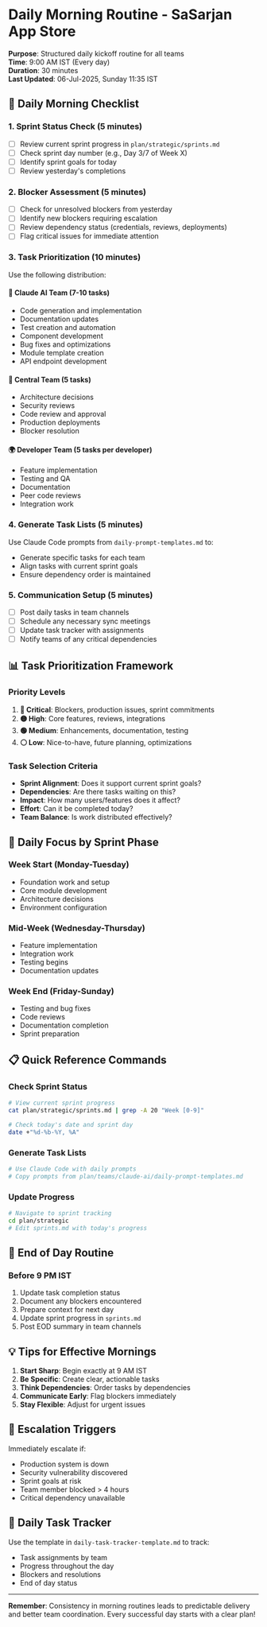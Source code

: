 # Daily Morning Routine - SaSarjan App Store

**Purpose**: Structured daily kickoff routine for all teams  
**Time**: 9:00 AM IST (Every day)  
**Duration**: 30 minutes  
**Last Updated**: 06-Jul-2025, Sunday 11:35 IST

## 🌅 Daily Morning Checklist

### 1. Sprint Status Check (5 minutes)

- [ ] Review current sprint progress in `plan/strategic/sprints.md`
- [ ] Check sprint day number (e.g., Day 3/7 of Week X)
- [ ] Identify sprint goals for today
- [ ] Review yesterday's completions

### 2. Blocker Assessment (5 minutes)

- [ ] Check for unresolved blockers from yesterday
- [ ] Identify new blockers requiring escalation
- [ ] Review dependency status (credentials, reviews, deployments)
- [ ] Flag critical issues for immediate attention

### 3. Task Prioritization (10 minutes)

Use the following distribution:

#### 🤖 Claude AI Team (7-10 tasks)

- Code generation and implementation
- Documentation updates
- Test creation and automation
- Component development
- Bug fixes and optimizations
- Module template creation
- API endpoint development

#### 👥 Central Team (5 tasks)

- Architecture decisions
- Security reviews
- Code review and approval
- Production deployments
- Blocker resolution

#### 🌍 Developer Team (5 tasks per developer)

- Feature implementation
- Testing and QA
- Documentation
- Peer code reviews
- Integration work

### 4. Generate Task Lists (5 minutes)

Use Claude Code prompts from `daily-prompt-templates.md` to:

- Generate specific tasks for each team
- Align tasks with current sprint goals
- Ensure dependency order is maintained

### 5. Communication Setup (5 minutes)

- [ ] Post daily tasks in team channels
- [ ] Schedule any necessary sync meetings
- [ ] Update task tracker with assignments
- [ ] Notify teams of any critical dependencies

## 📊 Task Prioritization Framework

### Priority Levels

1. **🔴 Critical**: Blockers, production issues, sprint commitments
2. **🟡 High**: Core features, reviews, integrations
3. **🟢 Medium**: Enhancements, documentation, testing
4. **⚪ Low**: Nice-to-have, future planning, optimizations

### Task Selection Criteria

- **Sprint Alignment**: Does it support current sprint goals?
- **Dependencies**: Are there tasks waiting on this?
- **Impact**: How many users/features does it affect?
- **Effort**: Can it be completed today?
- **Team Balance**: Is work distributed effectively?

## 🎯 Daily Focus by Sprint Phase

### Week Start (Monday-Tuesday)

- Foundation work and setup
- Core module development
- Architecture decisions
- Environment configuration

### Mid-Week (Wednesday-Thursday)

- Feature implementation
- Integration work
- Testing begins
- Documentation updates

### Week End (Friday-Sunday)

- Testing and bug fixes
- Code reviews
- Documentation completion
- Sprint preparation

## 📋 Quick Reference Commands

### Check Sprint Status

```bash
# View current sprint progress
cat plan/strategic/sprints.md | grep -A 20 "Week [0-9]"

# Check today's date and sprint day
date +"%d-%b-%Y, %A"
```

### Generate Task Lists

```bash
# Use Claude Code with daily prompts
# Copy prompts from plan/teams/claude-ai/daily-prompt-templates.md
```

### Update Progress

```bash
# Navigate to sprint tracking
cd plan/strategic
# Edit sprints.md with today's progress
```

## 🔄 End of Day Routine

### Before 9 PM IST

1. Update task completion status
2. Document any blockers encountered
3. Prepare context for next day
4. Update sprint progress in `sprints.md`
5. Post EOD summary in team channels

## 💡 Tips for Effective Mornings

1. **Start Sharp**: Begin exactly at 9 AM IST
2. **Be Specific**: Create clear, actionable tasks
3. **Think Dependencies**: Order tasks by dependencies
4. **Communicate Early**: Flag blockers immediately
5. **Stay Flexible**: Adjust for urgent issues

## 🚨 Escalation Triggers

Immediately escalate if:

- Production system is down
- Security vulnerability discovered
- Sprint goals at risk
- Team member blocked > 4 hours
- Critical dependency unavailable

## 📝 Daily Task Tracker

Use the template in `daily-task-tracker-template.md` to track:

- Task assignments by team
- Progress throughout the day
- Blockers and resolutions
- End of day status

---

**Remember**: Consistency in morning routines leads to predictable delivery and better team coordination. Every successful day starts with a clear plan!
